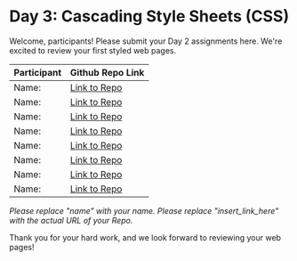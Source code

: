 # Day 3: Cascading Style Sheets (CSS)


Welcome, participants! Please submit your Day 2 assignments here. We're excited to review your first styled web pages. 

| Participant         | Github Repo Link                |
|---------------------|---------------------------------|
| Name:       | [Link to Repo](insert_link_here) |
| Name:       | [Link to Repo](insert_link_here) |
| Name:       | [Link to Repo](insert_link_here) |
| Name:       | [Link to Repo](insert_link_here) |
| Name:       | [Link to Repo](insert_link_here) |
| Name:       | [Link to Repo](insert_link_here) |
| Name:       | [Link to Repo](insert_link_here) |
| Name:       | [Link to Repo](insert_link_here) |

*Please replace "name" with your name.*
*Please replace "insert_link_here" with the actual URL of your Repo.*

Thank you for your hard work, and we look forward to reviewing your web pages!

